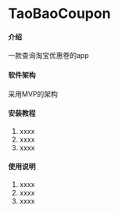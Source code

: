 # TaoBaoCoupon

#### 介绍
一款查询淘宝优惠卷的app

#### 软件架构
采用MVP的架构


#### 安装教程

1.  xxxx
2.  xxxx
3.  xxxx

#### 使用说明

1.  xxxx
2.  xxxx
3.  xxxx